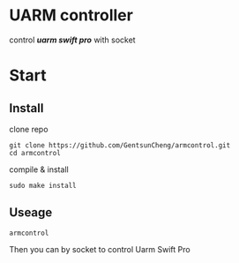# UARM controller
control ***uarm swift pro*** with socket

# Start
## Install
clone repo
```shell
git clone https://github.com/GentsunCheng/armcontrol.git
cd armcontrol
```
compile & install
```shell
sudo make install
```
## Useage
```shell
armcontrol
```
Then you can by socket to control Uarm Swift Pro
